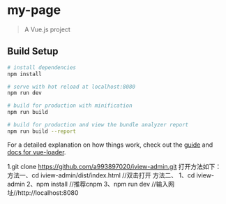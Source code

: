 # my-page

> A Vue.js project

## Build Setup

``` bash
# install dependencies
npm install

# serve with hot reload at localhost:8080
npm run dev

# build for production with minification
npm run build

# build for production and view the bundle analyzer report
npm run build --report
```

For a detailed explanation on how things work, check out the [guide](http://vuejs-templates.github.io/webpack/) and [docs for vue-loader](http://vuejs.github.io/vue-loader).


1.git clone https://github.com/a993897020/iview-admin.git
打开方法如下：
方法一、cd iview-admin/dist/index.html  //双击打开
方法二、
1、cd iview-admin
2、npm install //推荐cnpm
3、npm run dev //输入网址//http://localhost:8080
